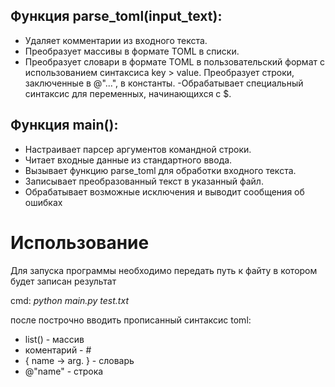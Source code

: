 ## Функция parse_toml(input_text):

- Удаляет комментарии из входного текста.
- Преобразует массивы в формате TOML в списки.
- Преобразует словари в формате TOML в пользовательский формат с использованием синтаксиса key > value.
 Преобразует строки, заключенные в @"...", в константы.
-Обрабатывает специальный синтаксис для переменных, начинающихся с $.


## Функция main():

- Настраивает парсер аргументов командной строки.
- Читает входные данные из стандартного ввода.
- Вызывает функцию parse_toml для обработки входного текста.
- Записывает преобразованный текст в указанный файл.
- Обрабатывает возможные исключения и выводит сообщения об ошибках





# Использование
Для запуска программы необходимо передать путь к файту в котором будет записан результат

cmd:
*python main.py test.txt*

после построчно вводить прописанный синтаксис toml:


- list() - массив
- коментарий - #
- { name -> arg. } - словарь
- @"name" - строка
